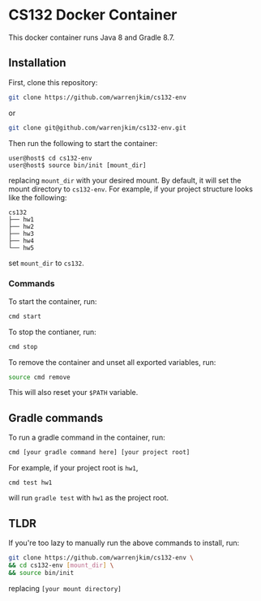 # CS132 Docker Container
This docker container runs Java 8 and Gradle 8.7.

## Installation
First, clone this repository:
```bash
git clone https://github.com/warrenjkim/cs132-env
```
or
```bash
git clone git@github.com/warrenjkim/cs132-env.git
```

Then run the following to start the container:
```console
user@host$ cd cs132-env
user@host$ source bin/init [mount_dir]
```
replacing `mount_dir` with your desired mount. By default, it will
set the mount directory to `cs132-env`. For example, if your project structure
looks like the following:
```console
cs132
├── hw1
├── hw2
├── hw3
├── hw4
└── hw5
```
set `mount_dir` to `cs132`.


### Commands
To start the container, run:
```bash
cmd start
```

To stop the contianer, run:
```bash
cmd stop
```

To remove the container and unset all exported variables, run:
```bash
source cmd remove
```
This will also reset your `$PATH` variable.


## Gradle commands
To run a gradle command in the container, run:
```bash
cmd [your gradle command here] [your project root]
```

For example, if your project root is `hw1`,
```console
cmd test hw1
```
will run `gradle test` with `hw1` as the project root.


## TLDR
If you're too lazy to manually run the above commands to install, run:
```bash
git clone https://github.com/warrenjkim/cs132-env \
&& cd cs132-env [mount_dir] \
&& source bin/init
```
replacing `[your mount directory]`
